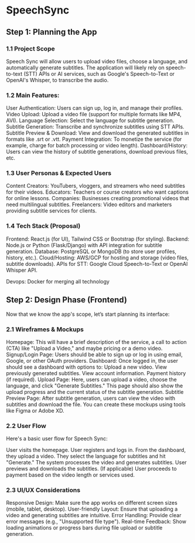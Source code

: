 # SpeechSync

## Step 1: Planning the App
### 1.1 Project Scope
Speech Sync will allow users to upload video files, choose a language, and automatically generate subtitles. The application will likely rely on speech-to-text (STT) APIs or AI services, such as Google's Speech-to-Text or OpenAI's Whisper, to transcribe the audio.

### 1.2 Main Features:
User Authentication: Users can sign up, log in, and manage their profiles.
Video Upload: Upload a video file (support for multiple formats like MP4, AVI).
Language Selection: Select the language for subtitle generation.
Subtitle Generation: Transcribe and synchronize subtitles using STT APIs.
Subtitle Preview & Download: View and download the generated subtitles in formats like .srt or .vtt.
Payment Integration: To monetize the service (for example, charge for batch processing or video length).
Dashboard/History: Users can view the history of subtitle generations, download previous files, etc.
### 1.3 User Personas & Expected Users
Content Creators: YouTubers, vloggers, and streamers who need subtitles for their videos.
Educators: Teachers or course creators who want captions for online lessons.
Companies: Businesses creating promotional videos that need multilingual subtitles.
Freelancers: Video editors and marketers providing subtitle services for clients.
### 1.4 Tech Stack (Proposal)
Frontend: React.js (for UI), Tailwind CSS or Bootstrap (for styling).
Backend: Node.js or Python (Flask/Django) with API integration for subtitle generation.
Database: PostgreSQL or MongoDB (to store user profiles, history, etc.).
Cloud/Hosting: AWS/GCP for hosting and storage (video files, subtitle downloads).
APIs for STT: Google Cloud Speech-to-Text or OpenAI Whisper API.

Devops: Docker for merging all technology
## Step 2: Design Phase (Frontend)
Now that we know the app's scope, let’s start planning its interface:

### 2.1 Wireframes & Mockups
Homepage: This will have a brief description of the service, a call to action (CTA) like "Upload a Video," and maybe pricing or a demo video.
Signup/Login Page: Users should be able to sign up or log in using email, Google, or other OAuth providers.
Dashboard: Once logged in, the user should see a dashboard with options to:
Upload a new video.
View previously generated subtitles.
View account information.
Payment history (if required).
Upload Page: Here, users can upload a video, choose the language, and click "Generate Subtitles." This page should also show the upload progress and the current status of the subtitle generation.
Subtitle Preview Page: After subtitle generation, users can view the video with subtitles and download the file.
You can create these mockups using tools like Figma or Adobe XD.

### 2.2 User Flow
Here's a basic user flow for Speech Sync:

User visits the homepage.
User registers and logs in.
From the dashboard, they upload a video.
They select the language for subtitles and hit "Generate."
The system processes the video and generates subtitles.
User previews and downloads the subtitles.
(If applicable) User proceeds to payment based on the video length or services used.

### 2.3 UI/UX Considerations
Responsive Design: Make sure the app works on different screen sizes (mobile, tablet, desktop).
User-friendly Layout: Ensure that uploading a video and generating subtitles are intuitive.
Error Handling: Provide clear error messages (e.g., "Unsupported file type").
Real-time Feedback: Show loading animations or progress bars during file upload or subtitle generation.
